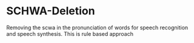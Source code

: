 # SCHWA-Deletion
Removing the scwa in the pronunciation of words for speech recognition and speech synthesis.
This is rule based approach
